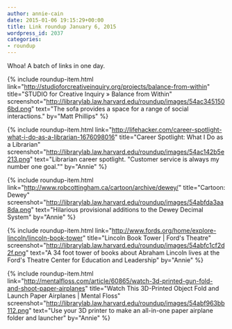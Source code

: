 ```yaml
---
author: annie-cain
date: 2015-01-06 19:15:29+00:00
title: Link roundup January 6, 2015
wordpress_id: 2037
categories:
- roundup
---
```


Whoa! A batch of links in one day.

{% include roundup-item.html
  link="http://studioforcreativeinquiry.org/projects/balance-from-within"
  title="STUDIO for Creative Inquiry » Balance from Within"
  screenshot="http://librarylab.law.harvard.edu/roundup/images/54ac3451506bd.png"
  text="The sofa provides a space for a range of social interactions."
  by="Matt Phillips"
%}

{% include roundup-item.html
  link="http://lifehacker.com/career-spotlight-what-i-do-as-a-librarian-1676098016"
  title="Career Spotlight: What I Do as a Librarian"
  screenshot="http://librarylab.law.harvard.edu/roundup/images/54ac142b5e213.png"
  text="Librarian career spotlight. \"Customer service is always my number one goal.\""
  by="Annie"
%}

{% include roundup-item.html
  link="http://www.robcottingham.ca/cartoon/archive/dewey/"
  title="Cartoon: Dewey"
  screenshot="http://librarylab.law.harvard.edu/roundup/images/54abfda3aa8da.png"
  text="Hilarious provisional additions to the Dewey Decimal System"
  by="Annie"
%}

{% include roundup-item.html
  link="http://www.fords.org/home/explore-lincoln/lincoln-book-tower"
  title="Lincoln Book Tower | Ford's Theatre"
  screenshot="http://librarylab.law.harvard.edu/roundup/images/54abfc1cf2d2f.png"
  text="A 34 foot tower of books about Abraham Lincoln lives at the Ford's Theatre Center for Education and Leadership"
  by="Annie"
%}

{% include roundup-item.html
  link="http://mentalfloss.com/article/60865/watch-3d-printed-gun-fold-and-shoot-paper-airplanes"
  title="Watch This 3D-Printed Object Fold and Launch Paper Airplanes | Mental Floss"
  screenshot="http://librarylab.law.harvard.edu/roundup/images/54abf963bb112.png"
  text="Use your 3D printer to make an all-in-one paper airplane folder and launcher"
  by="Annie"
%}
